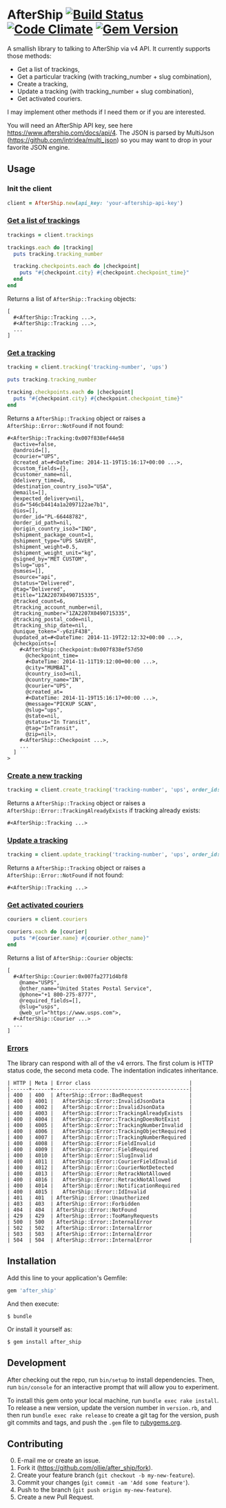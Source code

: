 # AfterShip [![Build Status](https://img.shields.io/travis/ollie/after_ship/master.svg)](https://travis-ci.org/ollie/after_ship) [![Code Climate](https://img.shields.io/codeclimate/github/ollie/after_ship.svg)](https://codeclimate.com/github/ollie/after_ship) [![Gem Version](https://img.shields.io/gem/v/after_ship.svg)](https://rubygems.org/gems/after_ship)

A smallish library to talking to AfterShip via v4 API. It currently supports
those methods:

* Get a list of trackings,
* Get a particular tracking (with tracking_number + slug combination),
* Create a tracking,
* Update a tracking (with tracking_number + slug combination),
* Get activated couriers.

I may implement other methods if I need them or if you are interested.

You will need an AfterShip API key, see here https://www.aftership.com/docs/api/4.
The JSON is parsed by MultiJson (https://github.com/intridea/multi_json) so
you may want to drop in your favorite JSON engine.

## Usage

### Init the client

```ruby
client = AfterShip.new(api_key: 'your-aftership-api-key')
```

### [Get a list of trackings][trackings_url]

```ruby
trackings = client.trackings

trackings.each do |tracking|
  puts tracking.tracking_number

  tracking.checkpoints.each do |checkpoint|
    puts "#{checkpoint.city} #{checkpoint.checkpoint_time}"
  end
end
```

Returns a list of `AfterShip::Tracking` objects:

```
[
  #<AfterShip::Tracking ...>,
  #<AfterShip::Tracking ...>,
  ...
]
```

### [Get a tracking][tracking_url]

```ruby
tracking = client.tracking('tracking-number', 'ups')

puts tracking.tracking_number

tracking.checkpoints.each do |checkpoint|
  puts "#{checkpoint.city} #{checkpoint.checkpoint_time}"
end
```

Returns a `AfterShip::Tracking` object or raises a `AfterShip::Error::NotFound` if not found:

```
#<AfterShip::Tracking:0x007f838ef44e58
  @active=false,
  @android=[],
  @courier="UPS",
  @created_at=#<DateTime: 2014-11-19T15:16:17+00:00 ...>,
  @custom_fields={},
  @customer_name=nil,
  @delivery_time=8,
  @destination_country_iso3="USA",
  @emails=[],
  @expected_delivery=nil,
  @id="546cb4414a1a2097122ae7b1",
  @ios=[],
  @order_id="PL-66448782",
  @order_id_path=nil,
  @origin_country_iso3="IND",
  @shipment_package_count=1,
  @shipment_type="UPS SAVER",
  @shipment_weight=0.5,
  @shipment_weight_unit="kg",
  @signed_by="MET CUSTOM",
  @slug="ups",
  @smses=[],
  @source="api",
  @status="Delivered",
  @tag="Delivered",
  @title="1ZA2207X0490715335",
  @tracked_count=6,
  @tracking_account_number=nil,
  @tracking_number="1ZA2207X0490715335",
  @tracking_postal_code=nil,
  @tracking_ship_date=nil,
  @unique_token="-y6ziF438",
  @updated_at=#<DateTime: 2014-11-19T22:12:32+00:00 ...>,
  @checkpoints=[
    #<AfterShip::Checkpoint:0x007f838ef57d50
      @checkpoint_time=
      #<DateTime: 2014-11-11T19:12:00+00:00 ...>,
      @city="MUMBAI",
      @country_iso3=nil,
      @country_name="IN",
      @courier="UPS",
      @created_at=
      #<DateTime: 2014-11-19T15:16:17+00:00 ...>,
      @message="PICKUP SCAN",
      @slug="ups",
      @state=nil,
      @status="In Transit",
      @tag="InTransit",
      @zip=nil>,
    #<AfterShip::Checkpoint ...>,
    ...
  ]
>
```

### [Create a new tracking][create_tracking_url]

```ruby
tracking = client.create_tracking('tracking-number', 'ups', order_id: 'external-id')
```

Returns a `AfterShip::Tracking` object or raises a `AfterShip::Error::TrackingAlreadyExists`
if tracking already exists:

```
#<AfterShip::Tracking ...>
```

### [Update a tracking][update_tracking_url]

```ruby
tracking = client.update_tracking('tracking-number', 'ups', order_id: 'external-id')
```

Returns a `AfterShip::Tracking` object or raises a `AfterShip::Error::NotFound` if not found:

```
#<AfterShip::Tracking ...>
```

### [Get activated couriers][couriers_url]

```ruby
couriers = client.couriers

couriers.each do |courier|
  puts "#{courier.name} #{courier.other_name}"
end
```

Returns a list of `AfterShip::Courier` objects:

```
[
  #<AfterShip::Courier:0x007fa2771d4bf8
    @name="USPS",
    @other_name="United States Postal Service",
    @phone="+1 800-275-8777",
    @required_fields=[],
    @slug="usps",
    @web_url="https://www.usps.com">,
  #<AfterShip::Courier ...>
  ...
]
```

### [Errors][errors_url]

The library can respond with all of the v4 errors. The first colum is
HTTP status code, the second meta code. The indentation indicates inheritance.

```
| HTTP | Meta | Error class                                |
|------+------+--------------------------------------------|
| 400  | 400  | AfterShip::Error::BadRequest               |
| 400  | 4001 |   AfterShip::Error::InvalidJsonData        |
| 400  | 4002 |   AfterShip::Error::InvalidJsonData        |
| 400  | 4003 |   AfterShip::Error::TrackingAlreadyExists  |
| 400  | 4004 |   AfterShip::Error::TrackingDoesNotExist   |
| 400  | 4005 |   AfterShip::Error::TrackingNumberInvalid  |
| 400  | 4006 |   AfterShip::Error::TrackingObjectRequired |
| 400  | 4007 |   AfterShip::Error::TrackingNumberRequired |
| 400  | 4008 |   AfterShip::Error::FieldInvalid           |
| 400  | 4009 |   AfterShip::Error::FieldRequired          |
| 400  | 4010 |   AfterShip::Error::SlugInvalid            |
| 400  | 4011 |   AfterShip::Error::CourierFieldInvalid    |
| 400  | 4012 |   AfterShip::Error::CourierNotDetected     |
| 400  | 4013 |   AfterShip::Error::RetrackNotAllowed      |
| 400  | 4016 |   AfterShip::Error::RetrackNotAllowed      |
| 400  | 4014 |   AfterShip::Error::NotificationRequired   |
| 400  | 4015 |   AfterShip::Error::IdInvalid              |
| 401  | 401  | AfterShip::Error::Unauthorized             |
| 403  | 403  | AfterShip::Error::Forbidden                |
| 404  | 404  | AfterShip::Error::NotFound                 |
| 429  | 429  | AfterShip::Error::TooManyRequests          |
| 500  | 500  | AfterShip::Error::InternalError            |
| 502  | 502  | AfterShip::Error::InternalError            |
| 503  | 503  | AfterShip::Error::InternalError            |
| 504  | 504  | AfterShip::Error::InternalError            |
```

## Installation

Add this line to your application's Gemfile:

```ruby
gem 'after_ship'
```

And then execute:

    $ bundle

Or install it yourself as:

    $ gem install after_ship

## Development

After checking out the repo, run `bin/setup` to install dependencies. Then, run `bin/console` for an interactive prompt that will allow you to experiment.

To install this gem onto your local machine, run `bundle exec rake install`. To release a new version, update the version number in `version.rb`, and then run `bundle exec rake release` to create a git tag for the version, push git commits and tags, and push the `.gem` file to [rubygems.org](https://rubygems.org).

## Contributing

0. E-mail me or create an issue.
1. Fork it (https://github.com/ollie/after_ship/fork).
2. Create your feature branch (`git checkout -b my-new-feature`).
3. Commit your changes (`git commit -am 'Add some feature'`).
4. Push to the branch (`git push origin my-new-feature`).
5. Create a new Pull Request.

[trackings_url]:       https://www.aftership.com/docs/api/4/trackings/get-trackings
[tracking_url]:        https://www.aftership.com/docs/api/4/trackings/get-trackings-slug-tracking_number
[create_tracking_url]: https://www.aftership.com/docs/api/4/trackings/post-trackings
[update_tracking_url]: https://www.aftership.com/docs/api/4/trackings/put-trackings-slug-tracking_number
[couriers_url]:        https://www.aftership.com/docs/api/4/couriers/get-couriers
[errors_url]:          https://www.aftership.com/docs/api/4/errors

